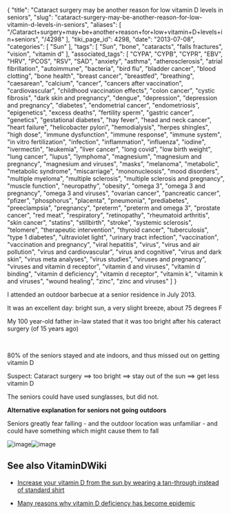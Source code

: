 {
    "title": "Cataract surgery may be another reason for low vitamin D levels in seniors",
    "slug": "cataract-surgery-may-be-another-reason-for-low-vitamin-d-levels-in-seniors",
    "aliases": [
        "/Cataract+surgery+may+be+another+reason+for+low+vitamin+D+levels+in+seniors",
        "/4298"
    ],
    "tiki_page_id": 4298,
    "date": "2013-07-08",
    "categories": [
        "Sun"
    ],
    "tags": [
        "Sun",
        "bone",
        "cataracts",
        "falls fractures",
        "vision",
        "vitamin d"
    ],
    "associated_tags": [
        "CYPA",
        "CYPB",
        "CYPR",
        "EBV",
        "HRV",
        "PCOS",
        "RSV",
        "SAD",
        "anxiety",
        "asthma",
        "atherosclerosis",
        "atrial fibrillation",
        "autoimmune",
        "bacteria",
        "bird flu",
        "bladder cancer",
        "blood clotting",
        "bone health",
        "breast cancer",
        "breastfed",
        "breathing",
        "caesarean",
        "calcium",
        "cancer",
        "cancers after vaccination",
        "cardiovascular",
        "childhood vaccination effects",
        "colon cancer",
        "cystic fibrosis",
        "dark skin and pregnancy",
        "dengue",
        "depression",
        "depression and pregnancy",
        "diabetes",
        "endometrial cancer",
        "endometriosis",
        "epigenetics",
        "excess deaths",
        "fertility sperm",
        "gastric cancer",
        "genetics",
        "gestational diabetes",
        "hay fever",
        "head and neck cancer",
        "heart failure",
        "helicobacter pylori",
        "hemodialysis",
        "herpes shingles",
        "high dose",
        "immune dysfunction",
        "immune response",
        "immune system",
        "in vitro fertilization",
        "infection",
        "inflammation",
        "influenza",
        "iodine",
        "ivermectin",
        "leukemia",
        "liver cancer",
        "long covid",
        "low birth weight",
        "lung cancer",
        "lupus",
        "lymphoma",
        "magnesium",
        "magnesium and pregnancy",
        "magnesium and viruses",
        "masks",
        "melanoma",
        "metabolic",
        "metabolic syndrome",
        "miscarriage",
        "mononucleosis",
        "mood disorders",
        "multiple myeloma",
        "multiple sclerosis",
        "multiple sclerosis and pregnancy",
        "muscle function",
        "neuropathy",
        "obesity",
        "omega 3",
        "omega 3 and pregnancy",
        "omega 3 and viruses",
        "ovarian cancer",
        "pancreatic cancer",
        "pfizer",
        "phosphorus",
        "placenta",
        "pneumonia",
        "prediabetes",
        "preeclampsia",
        "pregnancy",
        "preterm",
        "preterm and omega 3",
        "prostate cancer",
        "red meat",
        "respiratory",
        "retinopathy",
        "rheumatoid arthritis",
        "skin cancer",
        "statins",
        "stillbirth",
        "stroke",
        "systemic sclerosis",
        "telomere",
        "therapeutic intervention",
        "thyroid cancer",
        "tuberculosis",
        "type 1 diabetes",
        "ultraviolet light",
        "urinary tract infection",
        "vaccination",
        "vaccination and pregnancy",
        "viral hepatitis",
        "virus",
        "virus and air pollution",
        "virus and cardiovascular",
        "virus and cognitive",
        "virus and dark skin",
        "virus meta analyses",
        "virus studies",
        "viruses and pregnancy",
        "viruses and vitamin d receptor",
        "vitamin d and viruses",
        "vitamin d binding",
        "vitamin d deficiency",
        "vitamin d receptor",
        "vitamin k",
        "vitamin k and viruses",
        "wound healing",
        "zinc",
        "zinc and viruses"
    ]
}


I attended an outdoor barbecue at a senior residence in July 2013.

It was an excellent day: bright sun, a very slight breeze, about 75 degrees F

My 100 year-old father in-law stated that it was too bright after his cateract surgery (of 15 years ago)

&nbsp;

80% of the seniors stayed and ate indoors, and thus missed out on getting vitamin D

Suspect: Cataract surgery ==> too bright ==> stay out of the sun ==> get less vitamin D

The seniors could have used sunglasses, but did not.

 **Alternative explanation for seniors not going outdoors** 

Seniors greatly fear falling - and the outdoor location was unfamiliar - and could have something which might cause them to fall

<img src="https://d378j1rmrlek7x.cloudfront.net/attachments/jpeg/cataract-surgery-per-year.jpg" alt="image"><img src="https://d378j1rmrlek7x.cloudfront.net/attachments/jpeg/cataract-map.jpg" alt="image">

## See also VitaminDWiki

* [Increase your vitamin D from the sun by wearing a tan-through instead of standard shirt](/posts/increase-your-vitamin-d-from-the-sun-by-wearing-a-tan-through-instead-of-standard-shirt)

* [Many reasons why vitamin D deficiency has become epidemic](/tags/many-reasons-why-vitamin-d-deficiency-has-become-epidemic.html)
